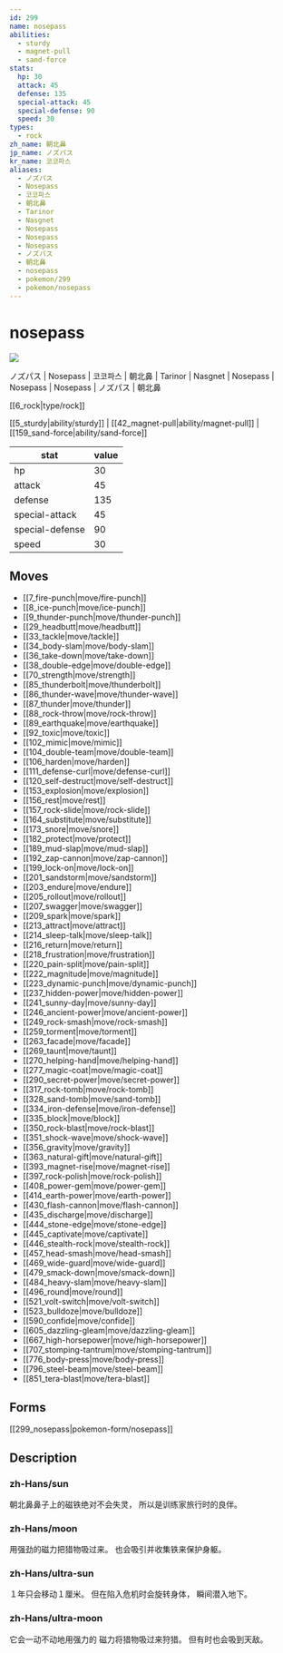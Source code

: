 ```yaml
---
id: 299
name: nosepass
abilities:
  - sturdy
  - magnet-pull
  - sand-force
stats:
  hp: 30
  attack: 45
  defense: 135
  special-attack: 45
  special-defense: 90
  speed: 30
types:
  - rock
zh_name: 朝北鼻
jp_name: ノズパス
kr_name: 코코파스
aliases:
  - ノズパス
  - Nosepass
  - 코코파스
  - 朝北鼻
  - Tarinor
  - Nasgnet
  - Nosepass
  - Nosepass
  - Nosepass
  - ノズパス
  - 朝北鼻
  - nosepass
  - pokemon/299
  - pokemon/nosepass
---
```

# nosepass

![](https://raw.githubusercontent.com/PokeAPI/sprites/master/sprites/pokemon/299.png)

ノズパス | Nosepass | 코코파스 | 朝北鼻 | Tarinor | Nasgnet | Nosepass | Nosepass | Nosepass | ノズパス | 朝北鼻

[[6_rock|type/rock]]

[[5_sturdy|ability/sturdy]] | [[42_magnet-pull|ability/magnet-pull]] | [[159_sand-force|ability/sand-force]]

|stat|value|
|---|---|
|hp|30|
|attack|45|
|defense|135|
|special-attack|45|
|special-defense|90|
|speed|30|


## Moves

- [[7_fire-punch|move/fire-punch]]
- [[8_ice-punch|move/ice-punch]]
- [[9_thunder-punch|move/thunder-punch]]
- [[29_headbutt|move/headbutt]]
- [[33_tackle|move/tackle]]
- [[34_body-slam|move/body-slam]]
- [[36_take-down|move/take-down]]
- [[38_double-edge|move/double-edge]]
- [[70_strength|move/strength]]
- [[85_thunderbolt|move/thunderbolt]]
- [[86_thunder-wave|move/thunder-wave]]
- [[87_thunder|move/thunder]]
- [[88_rock-throw|move/rock-throw]]
- [[89_earthquake|move/earthquake]]
- [[92_toxic|move/toxic]]
- [[102_mimic|move/mimic]]
- [[104_double-team|move/double-team]]
- [[106_harden|move/harden]]
- [[111_defense-curl|move/defense-curl]]
- [[120_self-destruct|move/self-destruct]]
- [[153_explosion|move/explosion]]
- [[156_rest|move/rest]]
- [[157_rock-slide|move/rock-slide]]
- [[164_substitute|move/substitute]]
- [[173_snore|move/snore]]
- [[182_protect|move/protect]]
- [[189_mud-slap|move/mud-slap]]
- [[192_zap-cannon|move/zap-cannon]]
- [[199_lock-on|move/lock-on]]
- [[201_sandstorm|move/sandstorm]]
- [[203_endure|move/endure]]
- [[205_rollout|move/rollout]]
- [[207_swagger|move/swagger]]
- [[209_spark|move/spark]]
- [[213_attract|move/attract]]
- [[214_sleep-talk|move/sleep-talk]]
- [[216_return|move/return]]
- [[218_frustration|move/frustration]]
- [[220_pain-split|move/pain-split]]
- [[222_magnitude|move/magnitude]]
- [[223_dynamic-punch|move/dynamic-punch]]
- [[237_hidden-power|move/hidden-power]]
- [[241_sunny-day|move/sunny-day]]
- [[246_ancient-power|move/ancient-power]]
- [[249_rock-smash|move/rock-smash]]
- [[259_torment|move/torment]]
- [[263_facade|move/facade]]
- [[269_taunt|move/taunt]]
- [[270_helping-hand|move/helping-hand]]
- [[277_magic-coat|move/magic-coat]]
- [[290_secret-power|move/secret-power]]
- [[317_rock-tomb|move/rock-tomb]]
- [[328_sand-tomb|move/sand-tomb]]
- [[334_iron-defense|move/iron-defense]]
- [[335_block|move/block]]
- [[350_rock-blast|move/rock-blast]]
- [[351_shock-wave|move/shock-wave]]
- [[356_gravity|move/gravity]]
- [[363_natural-gift|move/natural-gift]]
- [[393_magnet-rise|move/magnet-rise]]
- [[397_rock-polish|move/rock-polish]]
- [[408_power-gem|move/power-gem]]
- [[414_earth-power|move/earth-power]]
- [[430_flash-cannon|move/flash-cannon]]
- [[435_discharge|move/discharge]]
- [[444_stone-edge|move/stone-edge]]
- [[445_captivate|move/captivate]]
- [[446_stealth-rock|move/stealth-rock]]
- [[457_head-smash|move/head-smash]]
- [[469_wide-guard|move/wide-guard]]
- [[479_smack-down|move/smack-down]]
- [[484_heavy-slam|move/heavy-slam]]
- [[496_round|move/round]]
- [[521_volt-switch|move/volt-switch]]
- [[523_bulldoze|move/bulldoze]]
- [[590_confide|move/confide]]
- [[605_dazzling-gleam|move/dazzling-gleam]]
- [[667_high-horsepower|move/high-horsepower]]
- [[707_stomping-tantrum|move/stomping-tantrum]]
- [[776_body-press|move/body-press]]
- [[796_steel-beam|move/steel-beam]]
- [[851_tera-blast|move/tera-blast]]

## Forms



[[299_nosepass|pokemon-form/nosepass]]

## Description

### zh-Hans/sun

朝北鼻鼻子上的磁铁绝对不会失灵，
所以是训练家旅行时的良伴。

### zh-Hans/moon

用强劲的磁力把猎物吸过来。
也会吸引并收集铁来保护身躯。

### zh-Hans/ultra-sun

１年只会移动１厘米。
但在陷入危机时会旋转身体，
瞬间潜入地下。

### zh-Hans/ultra-moon

它会一动不动地用强力的
磁力将猎物吸过来狩猎。
但有时也会吸到天敌。

